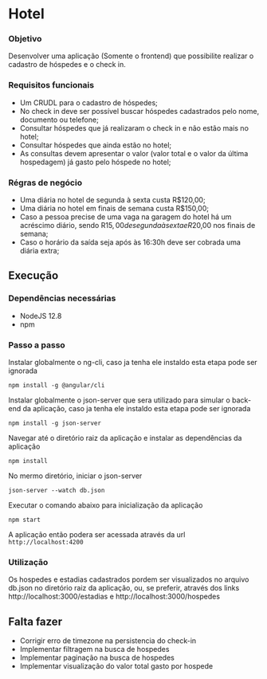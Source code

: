 # Hotel

### Objetivo

Desenvolver uma aplicação (Somente o frontend) que possibilite realizar o cadastro de hóspedes e o check in.

### Requisitos funcionais
* Um CRUDL para o cadastro de hóspedes;
* No check in deve ser possível buscar hóspedes cadastrados pelo nome, documento ou telefone;
* Consultar hóspedes que já realizaram o check in e não estão mais no hotel;
* Consultar hóspedes que ainda estão no hotel;
* As consultas devem apresentar o valor (valor total e o valor da última hospedagem) já gasto pelo hóspede no hotel;

### Régras de negócio
* Uma diária no hotel de segunda à sexta custa R$120,00;
* Uma diária no hotel em finais de semana custa R$150,00;
* Caso a pessoa precise de uma vaga na garagem do hotel há um acréscimo diário, sendo R$15,00 de segunda à sexta e R$20,00 nos finais de semana;
* Caso o horário da saída seja após às 16:30h deve ser cobrada uma diária extra;

## Execução

### Dependências necessárias
* NodeJS 12.8
* npm

### Passo a passo

Instalar globalmente o ng-cli, caso ja tenha ele instaldo esta etapa pode ser ignorada
```
npm install -g @angular/cli
```
Instalar globalmente o json-server que sera utilizado para simular o back-end da aplicação, caso ja tenha ele instaldo esta etapa pode ser ignorada
```
npm install -g json-server
```
Navegar até o diretório raiz da aplicação e instalar as dependências da aplicação
```
npm install
```
No mermo diretório, iniciar o json-server
```
json-server --watch db.json
```
Executar o comando abaixo para inicialização da aplicação
```
npm start
```
A aplicação então podera ser acessada através da url `http://localhost:4200`

### Utilização
Os hospedes e estadias cadastrados pordem ser visualizados no arquivo db.json no diretório raiz da aplicação, ou, se preferir, através dos links http://localhost:3000/estadias e http://localhost:3000/hospedes

## Falta fazer
* Corrigir erro de timezone na persistencia do check-in
* Implementar filtragem na busca de hospedes
* Implementar paginação na busca de hospedes
* Implementar visualização do valor total gasto por hospede


